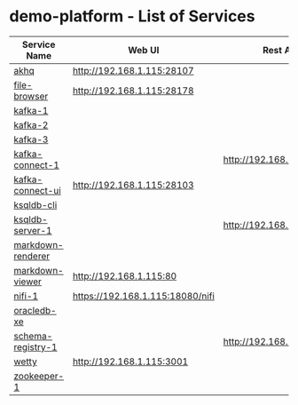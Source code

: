# demo-platform - List of Services

| Service Name | Web UI | Rest API |
|-------------- |------|------------
|[akhq](./documentation/services/akhq )|<http://192.168.1.115:28107>
|[file-browser](./documentation/services/file-browser )|<http://192.168.1.115:28178>
|[kafka-1](./documentation/services/kafka )|
|[kafka-2](./documentation/services/kafka )|
|[kafka-3](./documentation/services/kafka )|
|[kafka-connect-1](./documentation/services/kafka-connect )|| <http://192.168.1.115:8083>
|[kafka-connect-ui](./documentation/services/kafka-connect-ui )|<http://192.168.1.115:28103>
|[ksqldb-cli](./documentation/services/ksqldb-cli )|
|[ksqldb-server-1](./documentation/services/ksqldb )|| <http://192.168.1.115:8088>
|[markdown-renderer](./documentation/services/markdown-renderer )|
|[markdown-viewer](./documentation/services/markdown-viewer )|<http://192.168.1.115:80>
|[nifi-1](./documentation/services/nifi )|<https://192.168.1.115:18080/nifi>
|[oracledb-xe](./documentation/services/oracledb-xe )|
|[schema-registry-1](./documentation/services/schema-registry )|| <http://192.168.1.115:8081>
|[wetty](./documentation/services/wetty )|<http://192.168.1.115:3001>
|[zookeeper-1](./documentation/services/zookeeper )|